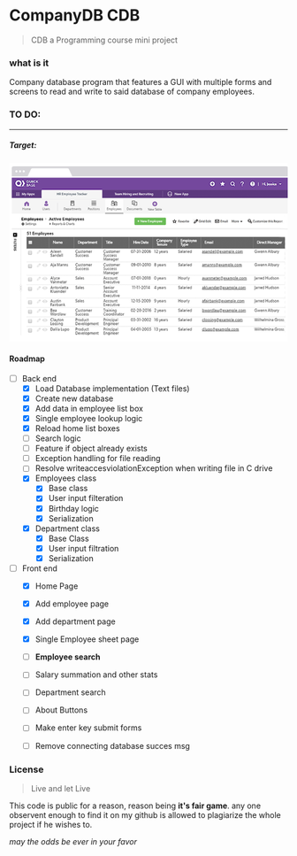 # CompanyDB CDB

> CDB a Programming course mini project

### what is it

Company database program that features a GUI with multiple forms and screens to read and write to said database of company employees.

###  TO DO:
---

##### Target:
![Demo picture](https://raw.githubusercontent.com/karimkohel/CompanyDB/main/example1.PNG "Demo")


#### Roadmap
- [ ] Back end
    - [X] Load Database implementation (Text files)
    - [X] Create new database
    - [X] Add data in employee list box
    - [X] Single employee lookup logic
    - [X] Reload home list boxes
    - [ ] Search logic
    - [ ] Feature if object already exists
    - [ ] Exception handling for file reading  
    - [ ] Resolve writeaccesviolationException when writing file in C drive
    - [X] Employees class
        - [X] Base class
        - [x] User input filteration
        - [x] Birthday logic
        - [X] Serialization
    - [X] Department class
        - [X] Base Class
        - [X] User input filtration
        - [X] Serialization

- [ ] Front end
    - [X] Home Page
    - [X] Add employee page
    - [X] Add department page
    - [X] Single Employee sheet page
    - [ ] **Employee search**
    - [ ] Salary summation and other stats
    - [ ] Department search
    - [ ] About Buttons
    - [ ] Make enter key submit forms
    - [ ] Remove connecting database succes msg


### License 
> Live and let Live

This code is public for a reason, reason being **it's fair game**.
any one observent enough to find it on my github is allowed to plagiarize the whole project if he wishes to.

*may the odds be ever in your favor*
